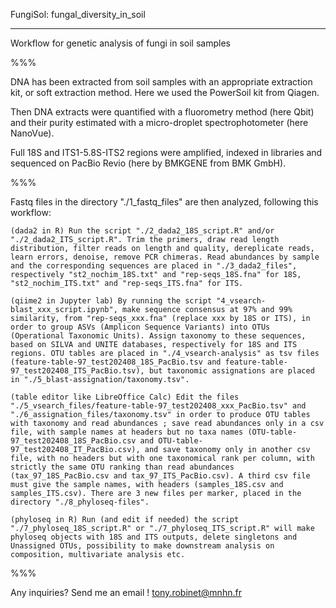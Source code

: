 FungiSol: fungal_diversity_in_soil
__________________________________

Workflow for genetic analysis of fungi in soil samples

%%%

DNA has been extracted from soil samples with an appropriate extraction kit, or soft extraction method. Here we used the PowerSoil kit from Qiagen.

Then DNA extracts were quantified with a fluorometry method (here Qbit) and their purity estimated with a micro-droplet spectrophotometer (here NanoVue).

Full 18S and ITS1-5.8S-ITS2 regions were amplified, indexed in libraries and sequenced on PacBio Revio (here by BMKGENE from BMK GmbH).

%%%

Fastq files in the directory "./1_fastq_files" are then analyzed, following this workflow:

    (dada2 in R) Run the script "./2_dada2_18S_script.R" and/or "./2_dada2_ITS_script.R". Trim the primers, draw read length distribution, filter reads on length and quality, dereplicate reads, learn errors, denoise, remove PCR chimeras. Read abundances by sample and the corresponding sequences are placed in "./3_dada2_files", respectively "st2_nochim_18S.txt" and "rep-seqs_18S.fna" for 18S, "st2_nochim_ITS.txt" and "rep-seqs_ITS.fna" for ITS.

    (qiime2 in Jupyter lab) By running the script "4_vsearch-blast_xxx_script.ipynb", make sequence consensus at 97% and 99% similarity, from "rep-seqs_xxx.fna" (replace xxx by 18S or ITS), in order to group ASVs (Amplicon Sequence Variants) into OTUs (Operational Taxonomic Units). Assign taxonomy to these sequences, based on SILVA and UNITE databases, respectively for 18S and ITS regions. OTU tables are placed in "./4_vsearch-analysis" as tsv files (feature-table-97_test202408_18S_PacBio.tsv and feature-table-97_test202408_ITS_PacBio.tsv), but taxonomic assignations are placed in "./5_blast-assignation/taxonomy.tsv".

    (table editor like LibreOffice Calc) Edit the files "./5_vsearch_files/feature-table-97_test202408_xxx_PacBio.tsv" and "./6_assignation_files/taxonomy.tsv" in order to produce OTU tables with taxonomy and read abundances ; save read abundances only in a csv file, with sample names at headers but no taxa names (OTU-table-97_test202408_18S_PacBio.csv and OTU-table-97_test202408_IT_PacBio.csv), and save taxonomy only in another csv file, with no headers but with one taxonomical rank per column, with strictly the same OTU ranking than read abundances (tax_97_18S_PacBio.csv and tax_97_ITS_PacBio.csv). A third csv file must give the sample names, with headers (samples_18S.csv and samples_ITS.csv). There are 3 new files per marker, placed in the directory "./8_phyloseq-files".

    (phyloseq in R) Run (and edit if needed) the script "./7_phyloseq_18S_script.R" or "./7_phyloseq_ITS_script.R" will make phyloseq objects with 18S and ITS outputs, delete singletons and Unassigned OTUs, possibility to make downstream analysis on composition, multivariate analysis etc.

%%%

Any inquiries? Send me an email ! tony.robinet@mnhn.fr

